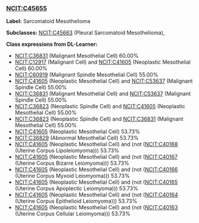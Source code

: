 
### [NCIT:C45655](http://purl.obolibrary.org/obo/NCIT_C45655)
**Label:** Sarcomatoid Mesothelioma

**Subclasses:** [NCIT:C45663](http://purl.obolibrary.org/obo/NCIT_C45663) (Pleural Sarcomatoid Mesothelioma), 

**Class expressions from DL-Learner:**

- [NCIT:C36831](http://purl.obolibrary.org/obo/NCIT_C36831) (Malignant Mesothelial Cell) 60.00%
- [NCIT:C12917](http://purl.obolibrary.org/obo/NCIT_C12917) (Malignant Cell) and [NCIT:C41605](http://purl.obolibrary.org/obo/NCIT_C41605) (Neoplastic Mesothelial Cell) 60.00%
- [NCIT:C60919](http://purl.obolibrary.org/obo/NCIT_C60919) (Malignant Spindle Mesothelial Cell) 55.00%
- [NCIT:C41605](http://purl.obolibrary.org/obo/NCIT_C41605) (Neoplastic Mesothelial Cell) and [NCIT:C53637](http://purl.obolibrary.org/obo/NCIT_C53637) (Malignant Spindle Cell) 55.00%
- [NCIT:C36831](http://purl.obolibrary.org/obo/NCIT_C36831) (Malignant Mesothelial Cell) and [NCIT:C53637](http://purl.obolibrary.org/obo/NCIT_C53637) (Malignant Spindle Cell) 55.00%
- [NCIT:C36823](http://purl.obolibrary.org/obo/NCIT_C36823) (Neoplastic Spindle Cell) and [NCIT:C41605](http://purl.obolibrary.org/obo/NCIT_C41605) (Neoplastic Mesothelial Cell) 55.00%
- [NCIT:C36823](http://purl.obolibrary.org/obo/NCIT_C36823) (Neoplastic Spindle Cell) and [NCIT:C36831](http://purl.obolibrary.org/obo/NCIT_C36831) (Malignant Mesothelial Cell) 55.00%
- [NCIT:C41605](http://purl.obolibrary.org/obo/NCIT_C41605) (Neoplastic Mesothelial Cell) 53.73%
- [NCIT:C36829](http://purl.obolibrary.org/obo/NCIT_C36829) (Abnormal Mesothelial Cell) 53.73%
- [NCIT:C41605](http://purl.obolibrary.org/obo/NCIT_C41605) (Neoplastic Mesothelial Cell) and (not ([NCIT:C40168](http://purl.obolibrary.org/obo/NCIT_C40168) (Uterine Corpus Lipoleiomyoma))) 53.73%
- [NCIT:C41605](http://purl.obolibrary.org/obo/NCIT_C41605) (Neoplastic Mesothelial Cell) and (not ([NCIT:C40167](http://purl.obolibrary.org/obo/NCIT_C40167) (Uterine Corpus Bizarre Leiomyoma))) 53.73%
- [NCIT:C41605](http://purl.obolibrary.org/obo/NCIT_C41605) (Neoplastic Mesothelial Cell) and (not ([NCIT:C40166](http://purl.obolibrary.org/obo/NCIT_C40166) (Uterine Corpus Myxoid Leiomyoma))) 53.73%
- [NCIT:C41605](http://purl.obolibrary.org/obo/NCIT_C41605) (Neoplastic Mesothelial Cell) and (not ([NCIT:C40165](http://purl.obolibrary.org/obo/NCIT_C40165) (Uterine Corpus Apoplectic Leiomyoma))) 53.73%
- [NCIT:C41605](http://purl.obolibrary.org/obo/NCIT_C41605) (Neoplastic Mesothelial Cell) and (not ([NCIT:C40164](http://purl.obolibrary.org/obo/NCIT_C40164) (Uterine Corpus Epithelioid Leiomyoma))) 53.73%
- [NCIT:C41605](http://purl.obolibrary.org/obo/NCIT_C41605) (Neoplastic Mesothelial Cell) and (not ([NCIT:C40163](http://purl.obolibrary.org/obo/NCIT_C40163) (Uterine Corpus Cellular Leiomyoma))) 53.73%


